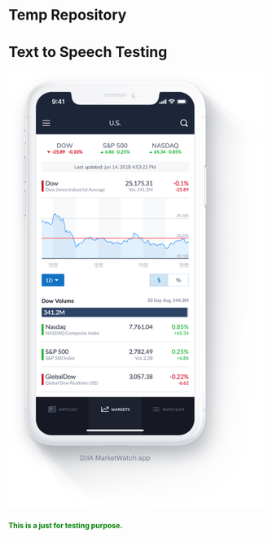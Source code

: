 # Temp Repository
<h1 sytle="color: red;">Text to Speech Testing</h1>

<img src="src/assets/marketwatch-app-ionic.png" alt="Image" />

<h4 style="color: green">This is a just for testing purpose.</h4>